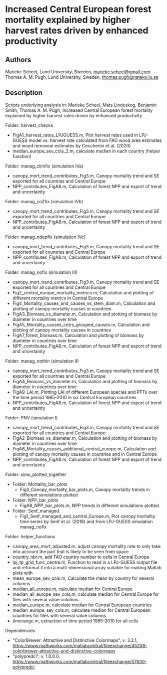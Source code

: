 # Increased Central European forest mortality explained by higher harvest rates driven by enhanced productivity

## Authors
Marieke Scheel, Lund University, Sweden, marieke.scheel@gmail.com
Thomas A. M. Pugh, Lund University, Sweden, thomas.pugh@nateko.lu.se

## Description
Scripts underlying analysis in:
Marieke Scheel, Mats Lindeskog, Benjamin Smith, Thomas A. M. Pugh, Increased Central European forest mortality explained by higher harvest rates driven by enhanced productivity

Folder: harvest_checks
- FigA1_harvest_rates_LPJGUESS.m, Plot harvest rates used in LPJ-GUESS model vs. harvest rate calculated from FAO wood area estimates and wood removeal estimates by Ceccherini et al. (2020)
- median_europe_sev_cols_2.m, calculate median in each country (helper function)

Folder: manag_climfix (simulation IVa)
- canopy_mort_trend_contributes_Fig3.m, Canopy mortality trend and SE exported for all countries and Central Europe
- NPP_contributes_FigA8.m, Calculation of forest NPP and export of trend and uncertainty

Folder: manag_co2fix (simulation IVb)
- canopy_mort_trend_contributes_Fig3.m, Canopy mortality trend and SE exported for all countries and Central Europe
- NPP_contributes_FigA8.m, Calculation of forest NPP and export of trend and uncertainty

Folder: manag_ndepfix (simulation IVc)
- canopy_mort_trend_contributes_Fig3.m, Canopy mortality trend and SE exported for all countries and Central Europe
- NPP_contributes_FigA8.m, Calculation of forest NPP and export of trend and uncertainty

Folder: manag_nofix (simulation III)
- canopy_mort_trend_contributes_Fig3.m, Canopy mortality trend and SE exported for all countries and Central Europe
- Fig2_central_europe_mortality_metrics.m, Calculation and plotting of different mortality metrics in Central Europe
- Fig4_Mortality_causes_and_causes_vs_stem_diam.m, Calculation and plotting of canopy mortality causes in countries
- FigA3_Biomass_vs_diameter.m, Calculation and plotting of biomass by diameter in countries over time
- FigA5_Mortality_causes_cntrs_grouped_causes.m, Calculation and plotting of canopy mortality causes in countries
- FigA7_forest_biomass.m, Calculation and plotting of biomass by diameter in countries over time
- NPP_contributes_FigA8.m, Calculation of forest NPP and export of trend and uncertainty

Folder: manag_nothin (simulation II)
- canopy_mort_trend_contributes_Fig3.m, Canopy mortality trend and SE exported for all countries and Central Europe
- FigA4_Biomass_vs_diameter.m, Calculation and plotting of biomass by diameter in countries over time
- FigA9_LAI.m, Plotting LAI of different European species and PFTs over the time period 1985-2010 in six Central European countries
- NPP_contributes_FigA8.m, Calculation of forest NPP and export of trend and uncertainty

Folder: PNV (simulation I)
- canopy_mort_trend_contributes_Fig3.m, Canopy mortality trend and SE exported for all countries and Central Europe
- FigA2_Biomass_vs_diameter.m, Calculation and plotting of biomass by diameter in countries over time
- FigA6_Mortality_causes_additional_central_europe.m, Calculation and plotting of canopy mortality causes in countries and in Central Europe
- NPP_contributes_FigA8.m, Calculation of forest NPP and export of trend and uncertainty

Folder: sims_plotted_together
- Folder: Mortality_bar_plots
    - Fig3_Canopy_mortality_bar_plots.m, Canopy mortality trends in different simulations plotted
- Folder: NPP_bar_plots
    - FigA8_NPP_bar_plots.m, NPP trends in different simulations plotted
- Folder: Senf_managed
    - Fig1_Senf_managed_and_central_Europe.m, Plot canopy mortality time series by Senf et al. (2018) and from LPJ-GUESS simulation manag_nofix

Folder: helper_functions
- canopy_area_mort_adjusted.m, adjust canopy mortality rate to only take into account the part that is likely to be seen from space
- country_nbr.m, add FAO country number to cells in Central Europe
- lpj_tp_grid_func_centre.m, Function to read in a LPJ-GUESS output file and reformat it into a multi-dimensional array suitable for making Matlab plots with
- mean_europe_sev_cols.m, Calculate the mean by country for several columns
- median_all_europe.m, calculate median for Central Europe
- median_all_europe_sev_cols.m, calculate median for Central Europe for files with several value columns
- median_europe.m, calculate median for Central European countries
- median_europe_sev_cols.m, calculate median for Central European countries for files with several value columns
- timerange.m, extraction of time period 1985-2010 for all cells 

Dependencies
- "ColorBrewer: Attractive and Distinctive Colormaps", v. 3.2.1, https://www.mathworks.com/matlabcentral/fileexchange/45208-colorbrewer-attractive-and-distinctive-colormaps
-  "polypredci", v. 1.0.0.0, https://www.mathworks.com/matlabcentral/fileexchange/57630-polypredci
